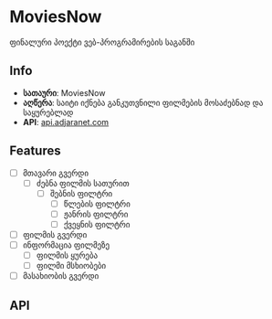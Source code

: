 # MoviesNow

ფინალური პოექტი ვებ-პროგრამირების საგანში

## Info

- <b>სათაური</b>: MoviesNow
- <b>აღწერა</b>: საიტი იქნება განკუთვნილი ფილმების მოსაძებნად და საყურებლად
- <b>API</b>:  [api.adjaranet.com](api.adjaranet.com)

## Features

- [ ] მთავარი გვერდი
  - [ ] ძებნა ფილმის სათურით
    - [ ] შებნის ფილტრი
      - [ ] წლების ფილტრი
      - [ ] ჟანრის ფილტრი
      - [ ] ქვეყნის ფილტრი

- [ ] ფილმის გვერდი
- [ ] ინფორმაცია ფილმეზე
  - [ ] ფილმის ყურება
  - [ ] ფილმი მსხიობები

- [ ] მასახიობის გვერდი

## API
